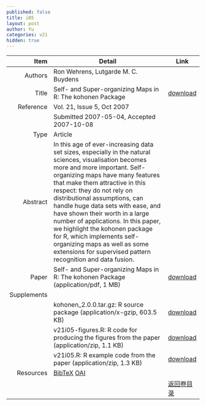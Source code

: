 ```yaml
---
published: false
title: i05
layout: post
author: Yu
categories: v21
hidden: true
---
```


| Item | Detail | Link |
|---:|---|---|
| Authors | Ron Wehrens, Lutgarde M. C. Buydens| |
| Title |Self- and Super-organizing Maps in R: The kohonen Package | [download](http://www.jstatsoft.org/v21/i05/paper) |
| Reference |Vol. 21, Issue 5, Oct 2007 | |
| | Submitted 2007-05-04, Accepted 2007-10-08| | 
| Type | Article| |
| Abstract | In this age of ever-increasing data set sizes, especially in the natural sciences, visualisation becomes more and more important. Self-organizing maps have many features that make them attractive in this respect: they do not rely on distributional assumptions, can handle huge data sets with ease, and have shown their worth in a large number of applications. In this paper, we highlight the kohonen package for R, which implements self-organizing maps as well as some extensions for supervised pattern recognition and data fusion.| |
| Paper | Self- and Super-organizing Maps in R: The kohonen Package  (application/pdf, 1 MB)| [download](http://www.jstatsoft.org/v21/i05/paper) |
| Supplements | | |
| |kohonen_2.0.0.tar.gz: R source package  (application/x-gzip, 603.5 KB)|  [download](http://www.jstatsoft.org/v21/i05/supp/1) |
| |v21i05-figures.R: R code for producing the figures from the paper  (application/zip, 1.1 KB)|  [download](http://www.jstatsoft.org/v21/i05/supp/2) |
| |v21i05.R: R example code from the paper  (application/zip, 1.3 KB)|  [download](http://www.jstatsoft.org/v21/i05/supp/3) |
| Resources | [BibTeX](http://www.jstatsoft.org/v21/i05/bibtex) [OAI](http://www.jstatsoft.org/oai?verb=GetRecord&identifier=oai.jstatsoft/v21/i05&prefix=oai_dc)| |
| |  | [返回卷目录]({{site.baseurl}}/volume/v21.html) |